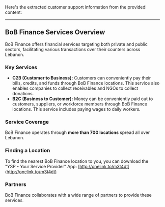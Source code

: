 Here's the extracted customer support information from the provided content:

---

## BoB Finance Services Overview

BoB Finance offers financial services targeting both private and public sectors, facilitating various transactions over their counters across Lebanon.

### Key Services

*   **C2B (Customer to Business):** Customers can conveniently pay their bills, credits, and funds through BoB Finance locations. This service also enables companies to collect receivables and NGOs to collect donations.
*   **B2C (Business to Customer):** Money can be conveniently paid out to customers, suppliers, or workforce members through BoB Finance locations. This service includes paying wages to daily workers.

### Service Coverage

BoB Finance operates through **more than 700 locations** spread all over Lebanon.

### Finding a Location

To find the nearest BoB Finance location to you, you can download the "YSP - Your Service Provider" App:
[http://onelink.to/m3t4dt](http://onelink.to/m3t4dt)

### Partners

BoB Finance collaborates with a wide range of partners to provide these services.